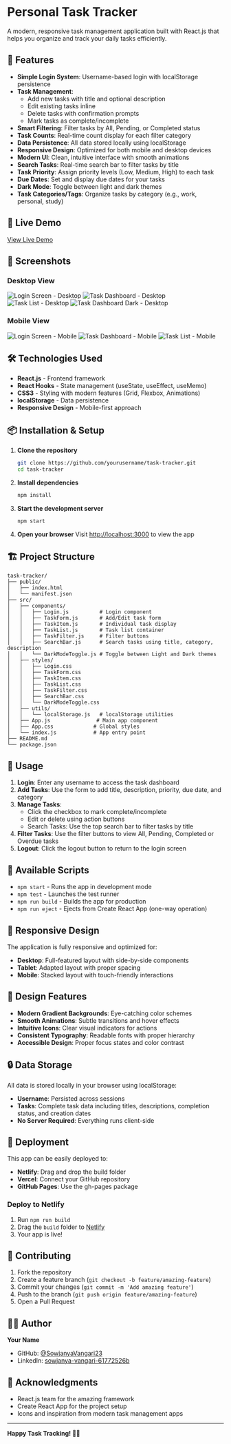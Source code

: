 # Personal Task Tracker

A modern, responsive task management application built with React.js that helps you organize and track your daily tasks efficiently.

## 🌟 Features

- **Simple Login System**: Username-based login with localStorage persistence
- **Task Management**: 
  - Add new tasks with title and optional description
  - Edit existing tasks inline
  - Delete tasks with confirmation prompts
  - Mark tasks as complete/incomplete
- **Smart Filtering**: Filter tasks by All, Pending, or Completed status
- **Task Counts**: Real-time count display for each filter category
- **Data Persistence**: All data stored locally using localStorage
- **Responsive Design**: Optimized for both mobile and desktop devices
- **Modern UI**: Clean, intuitive interface with smooth animations
- **Search Tasks**: Real-time search bar to filter tasks by title
- **Task Priority**: Assign priority levels (Low, Medium, High) to each task
- **Due Dates**: Set and display due dates for your tasks
- **Dark Mode**: Toggle between light and dark themes
- **Task Categories/Tags**: Organize tasks by category (e.g., work, personal, study)

## 🚀 Live Demo

[View Live Demo](https://tasktrackerbysowjanya.netlify.app/) 

## 📱 Screenshots

### Desktop View
![Login Screen - Desktop](public/LoginLight.png)
![Task Dashboard - Desktop](public/TaskDashboardLight.png)
![Task List - Desktop](public/TaskListLight.png)
![Task Dashboard Dark - Desktop](public/TaskDashboardDark.png)

### Mobile View
![Login Screen - Mobile](public/LoginMobile.jpg)
![Task Dashboard - Mobile](public/TaskDashboardMobile.jpg)
![Task List - Mobile](public/TaskListMobile.jpg)

## 🛠️ Technologies Used

- **React.js** - Frontend framework
- **React Hooks** - State management (useState, useEffect, useMemo)
- **CSS3** - Styling with modern features (Grid, Flexbox, Animations)
- **localStorage** - Data persistence
- **Responsive Design** - Mobile-first approach

## 📦 Installation & Setup

1. **Clone the repository**
   ```bash
   git clone https://github.com/yourusername/task-tracker.git
   cd task-tracker
   ```

2. **Install dependencies**
   ```bash
   npm install
   ```

3. **Start the development server**
   ```bash
   npm start
   ```

4. **Open your browser**
   Visit [http://localhost:3000](http://localhost:3000) to view the app

## 🏗️ Project Structure

```
task-tracker/
├── public/
│   ├── index.html
│   └── manifest.json
├── src/
│   ├── components/
│   │   ├── Login.js          # Login component
│   │   ├── TaskForm.js       # Add/Edit task form
│   │   ├── TaskItem.js       # Individual task display
│   │   ├── TaskList.js       # Task list container
│   │   ├── TaskFilter.js     # Filter buttons 
│   │   ├── SearchBar.js      # Search tasks using title, category, description
│   │   └── DarkModeToggle.js # Toggle between Light and Dark themes
│   ├── styles/
│   │   ├── Login.css
│   │   ├── TaskForm.css
│   │   ├── TaskItem.css
│   │   ├── TaskList.css
│   │   ├── TaskFilter.css
│   │   ├── SearchBar.css
│   │   └── DarkModeToggle.css
│   ├── utils/
│   │   └── localStorage.js   # localStorage utilities
│   ├── App.js               # Main app component
│   ├── App.css             # Global styles
│   └── index.js            # App entry point
├── README.md
└── package.json
```

## 🎯 Usage

1. **Login**: Enter any username to access the task dashboard
2. **Add Tasks**: Use the form to add title, description, priority, due date, and category
3. **Manage Tasks**: 
   - Click the checkbox to mark complete/incomplete
   - Edit or delete using action buttons
   - Search Tasks: Use the top search bar to filter tasks by title
4. **Filter Tasks**: Use the filter buttons to view All, Pending, Completed or Overdue tasks
5. **Logout**: Click the logout button to return to the login screen

## 🔧 Available Scripts

- `npm start` - Runs the app in development mode
- `npm test` - Launches the test runner
- `npm run build` - Builds the app for production
- `npm run eject` - Ejects from Create React App (one-way operation)

## 📱 Responsive Design

The application is fully responsive and optimized for:
- **Desktop**: Full-featured layout with side-by-side components
- **Tablet**: Adapted layout with proper spacing
- **Mobile**: Stacked layout with touch-friendly interactions

## 🎨 Design Features

- **Modern Gradient Backgrounds**: Eye-catching color schemes
- **Smooth Animations**: Subtle transitions and hover effects
- **Intuitive Icons**: Clear visual indicators for actions
- **Consistent Typography**: Readable fonts with proper hierarchy
- **Accessible Design**: Proper focus states and color contrast

## 🔒 Data Storage

All data is stored locally in your browser using localStorage:
- **Username**: Persisted across sessions
- **Tasks**: Complete task data including titles, descriptions, completion status, and creation dates
- **No Server Required**: Everything runs client-side

## 🚀 Deployment

This app can be easily deployed to:
- **Netlify**: Drag and drop the build folder
- **Vercel**: Connect your GitHub repository
- **GitHub Pages**: Use the gh-pages package

### Deploy to Netlify
1. Run `npm run build`
2. Drag the `build` folder to [Netlify](https://netlify.com)
3. Your app is live!

## 🤝 Contributing

1. Fork the repository
2. Create a feature branch (`git checkout -b feature/amazing-feature`)
3. Commit your changes (`git commit -m 'Add amazing feature'`)
4. Push to the branch (`git push origin feature/amazing-feature`)
5. Open a Pull Request

## 👨‍💻 Author

**Your Name**
- GitHub: [@SowjanyaVangari23](https://github.com/SowjanyaVangari23)
- LinkedIn: [sowjanya-vangari-61772526b](https://linkedin.com/in/sowjanya-vangari-61772526b)

## 🙏 Acknowledgments

- React.js team for the amazing framework
- Create React App for the project setup
- Icons and inspiration from modern task management apps

---

**Happy Task Tracking! 📝✅**